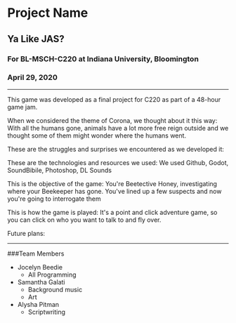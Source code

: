 # Project Name
## Ya Like JAS?
### For BL-MSCH-C220 at Indiana University, Bloomington
### April 29, 2020

---

This game was developed as a final project for C220 as part of a 48-hour game jam. 

When we considered the theme of Corona, we thought about it this way:
With all the humans gone, animals have a lot more free reign outside and we thought some of them might wonder where the humans went.

These are the struggles and surprises we encountered as we developed it:

These are the technologies and resources we used:
We used Github, Godot, SoundBibile, Photoshop, DL Sounds

This is the objective of the game:
You're Beetective Honey, investigating where your Beekeeper has gone. You've lined up a few suspects and now you're going to interrogate them

This is how the game is played:
It's a point and click adventure game, so you can click on who you want to talk to and fly over. 

Future plans:

---

###Team Members

  * Jocelyn Beedie
    * All Programming
  * Samantha Galati
    * Background music
    * Art
  * Alysha Pitman
    * Scriptwriting

